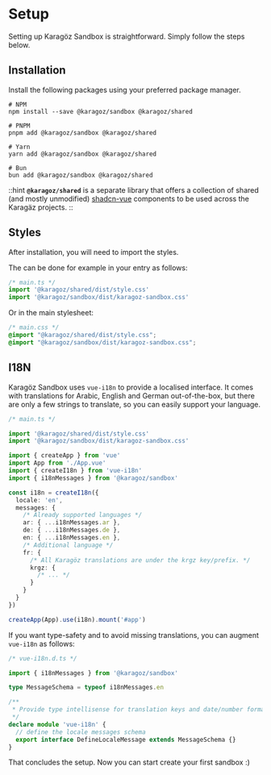 # Setup

Setting up Karagöz Sandbox is straightforward. Simply follow the steps below.

## Installation

Install the following packages using your preferred package manager.

```shell
# NPM
npm install --save @karagoz/sandbox @karagoz/shared

# PNPM
pnpm add @karagoz/sandbox @karagoz/shared

# Yarn
yarn add @karagoz/sandbox @karagoz/shared

# Bun
bun add @karagoz/sandbox @karagoz/shared
```

::hint
**`@karagoz/shared`** is a separate library that offers a collection of shared (and mostly unmodified)
<a href="https://www.shadcn-vue.com" target="_blank">shadcn-vue</a> components to be used across the Karagäz projects.
::

## Styles

After installation, you will need to import the styles.

The can be done for example in your entry as follows:

```typescript
/* main.ts */
import '@karagoz/shared/dist/style.css'
import '@karagoz/sandbox/dist/karagoz-sandbox.css'
```

Or in the main stylesheet:

```css
/* main.css */
@import "@karagoz/shared/dist/style.css";
@import "@karagoz/sandbox/dist/karagoz-sandbox.css";
```

## I18N

Karagöz Sandbox uses `vue-i18n` to provide a localised interface. It comes with translations for Arabic, English 
and German out-of-the-box, but there are only a few strings to translate, so you can easily support your language.

```typescript
/* main.ts */

import '@karagoz/shared/dist/style.css'
import '@karagoz/sandbox/dist/karagoz-sandbox.css'

import { createApp } from 'vue'
import App from './App.vue'
import { createI18n } from 'vue-i18n'
import { i18nMessages } from '@karagoz/sandbox'

const i18n = createI18n({
  locale: 'en',
  messages: { 
    /* Already supported languages */ 
    ar: { ...i18nMessages.ar },
    de: { ...i18nMessages.de },
    en: { ...i18nMessages.en },
    /* Additional language */
    fr: {
      /* All Karagöz translations are under the krgz key/prefix. */
      krgz: {
        /* ... */
      }
    }
  }
})

createApp(App).use(i18n).mount('#app')
```

If you want type-safety and to avoid missing translations, you can augment `vue-i18n` as follows:

```typescript
/* vue-i18n.d.ts */

import { i18nMessages } from '@karagoz/sandbox'

type MessageSchema = typeof i18nMessages.en

/**
 * Provide type intellisense for translation keys and date/number formats.
 */
declare module 'vue-i18n' {
  // define the locale messages schema
  export interface DefineLocaleMessage extends MessageSchema {}
}
```

That concludes the setup. Now you can start create your first sandbox :)
